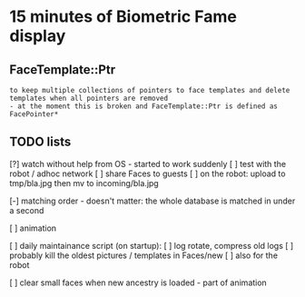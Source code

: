 # 15 minutes of Biometric Fame display

## FaceTemplate::Ptr
    to keep multiple collections of pointers to face templates and delete templates when all pointers are removed
    - at the moment this is broken and FaceTemplate::Ptr is defined as FacePointer*

## TODO lists

[?] watch without help from OS
    - started to work suddenly
    [ ] test with the robot / adhoc network
    [ ] share Faces to guests
[ ] on the robot: upload to tmp/bla.jpg then mv to incoming/bla.jpg

[-] matching order
    - doesn't matter: the whole database is matched in under a second

[ ] animation

[ ] daily maintainance script (on startup):
    [ ] log rotate, compress old logs
    [ ] probably kill the oldest pictures / templates in Faces/new
    [ ] also for the robot

[ ] clear small faces when new ancestry is loaded
    - part of animation

